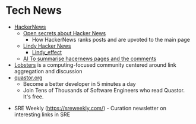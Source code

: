 Tech News
=========

* [HackerNews](https://news.ycombinator.com/)
    * [Open secrets about Hacker News](https://bengtan.com/blog/open-secrets-hacker-news/)
        * How HackerNews ranks posts and are upvoted to the main page
    * [Lindy Hacker News](https://hn.lindylearn.io/)
        * [Lindy_effect](https://en.wikipedia.org/wiki/Lindy_effect)
    * [AI To summarise hacernews pages and the comments](https://hackyournews.com/)
* [Lobsters](https://lobste.rs/) is a computing-focused community centered around link aggregation and discussion
* [quastor.org](https://www.quastor.org/)
    * Become a better developer in 5 minutes a day
    * Join Tens of Thousands of Software Engineers who read Quastor. It's free.

- SRE Weekly (https://sreweekly.com/) - Curation newsletter on interesting links in SRE